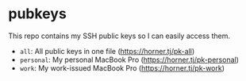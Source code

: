 # pubkeys

This repo contains my SSH public keys so I can easily access them.

- `all`: All public keys in one file (https://horner.tj/pk-all)
- `personal`: My personal MacBook Pro (https://horner.tj/pk-personal)
- `work`: My work-issued MacBook Pro (https://horner.tj/pk-work)